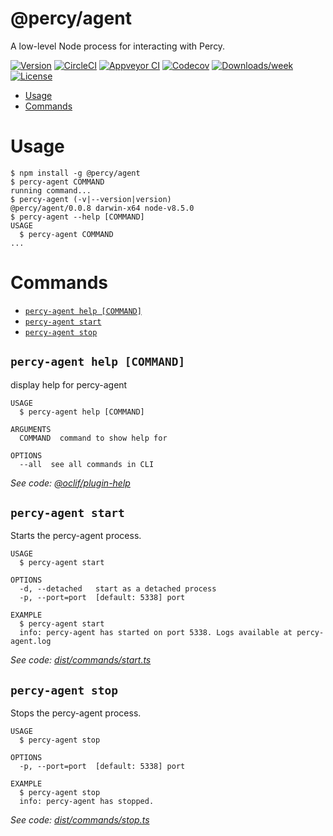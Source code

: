 @percy/agent
============

A low-level Node process for interacting with Percy.

[![Version](https://img.shields.io/npm/v/@percy/agent.svg)](https://npmjs.org/package/@percy/agent)
[![CircleCI](https://circleci.com/gh/percy/percy-agent/tree/master.svg?style=shield)](https://circleci.com/gh/percy/percy-agent/tree/master)
[![Appveyor CI](https://ci.appveyor.com/api/projects/status/github/percy/percy-agent?branch=master&svg=true)](https://ci.appveyor.com/project/percy/percy-agent/branch/master)
[![Codecov](https://codecov.io/gh/percy/percy-agent/branch/master/graph/badge.svg)](https://codecov.io/gh/percy/percy-agent)
[![Downloads/week](https://img.shields.io/npm/dw/@percy/agent.svg)](https://npmjs.org/package/@percy/agent)
[![License](https://img.shields.io/npm/l/@percy/agent.svg)](https://github.com/percy/percy-agent/blob/master/package.json)

<!-- toc -->
* [Usage](#usage)
* [Commands](#commands)
<!-- tocstop -->
# Usage
<!-- usage -->
```sh-session
$ npm install -g @percy/agent
$ percy-agent COMMAND
running command...
$ percy-agent (-v|--version|version)
@percy/agent/0.0.8 darwin-x64 node-v8.5.0
$ percy-agent --help [COMMAND]
USAGE
  $ percy-agent COMMAND
...
```
<!-- usagestop -->
# Commands
<!-- commands -->
* [`percy-agent help [COMMAND]`](#percy-agent-help-command)
* [`percy-agent start`](#percy-agent-start)
* [`percy-agent stop`](#percy-agent-stop)

## `percy-agent help [COMMAND]`

display help for percy-agent

```
USAGE
  $ percy-agent help [COMMAND]

ARGUMENTS
  COMMAND  command to show help for

OPTIONS
  --all  see all commands in CLI
```

_See code: [@oclif/plugin-help](https://github.com/oclif/plugin-help/blob/v2.0.5/src/commands/help.ts)_

## `percy-agent start`

Starts the percy-agent process.

```
USAGE
  $ percy-agent start

OPTIONS
  -d, --detached   start as a detached process
  -p, --port=port  [default: 5338] port

EXAMPLE
  $ percy-agent start
  info: percy-agent has started on port 5338. Logs available at percy-agent.log
```

_See code: [dist/commands/start.ts](https://github.com/percy/percy-agent/blob/v0.0.8/dist/commands/start.ts)_

## `percy-agent stop`

Stops the percy-agent process.

```
USAGE
  $ percy-agent stop

OPTIONS
  -p, --port=port  [default: 5338] port

EXAMPLE
  $ percy-agent stop
  info: percy-agent has stopped.
```

_See code: [dist/commands/stop.ts](https://github.com/percy/percy-agent/blob/v0.0.8/dist/commands/stop.ts)_
<!-- commandsstop -->
